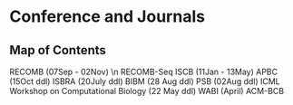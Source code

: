 # Conference and Journals
## Map of Contents

RECOMB (07Sep - 02Nov) \n
RECOMB-Seq
ISCB (11Jan - 13May)
APBC (15Oct ddl)
ISBRA (20July ddl)
BIBM (28 Aug ddl)
PSB (02Aug ddl)
ICML Workshop on Computational Biology (22 May ddl)
WABI (April)
ACM-BCB
